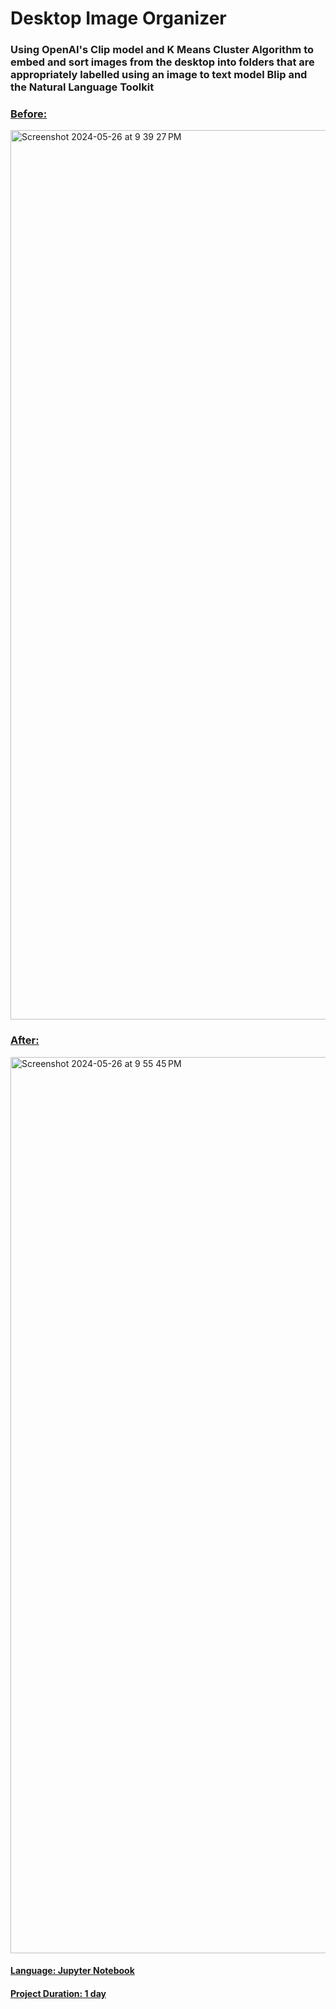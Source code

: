 # Desktop Image Organizer

### Using OpenAI's Clip model and K Means Cluster Algorithm to embed and sort images from the desktop into folders that are appropriately labelled using an image to text model Blip and the Natural Language Toolkit

<ins> 

  ### Before:

<img width="1423" alt="Screenshot 2024-05-26 at 9 39 27 PM" src="https://github.com/haziq-exe/AI-Desktop-Image-Organizer/assets/134634529/bd29c04a-74a7-4664-8a54-c72ccb21137c">


### After: 


<img width="1434" alt="Screenshot 2024-05-26 at 9 55 45 PM" src="https://github.com/haziq-exe/AI-Desktop-Image-Organizer/assets/134634529/5bb0057c-a2bc-44c3-8a38-2a1b991fae05">


#### Language: Jupyter Notebook
#### Project Duration: 1 day
